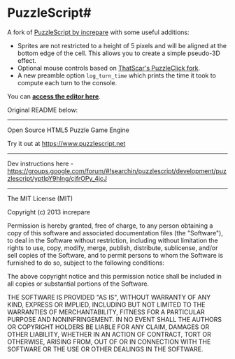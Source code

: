 # PuzzleScript#

A fork of [PuzzleScript by increpare](https://github.com/increpare/PuzzleScript)
with some useful additions:

- Sprites are not restricted to a height of 5 pixels and will be aligned at the bottom edge of the cell. This allows you to create a simple pseudo-3D effect.
- Optional mouse controls based on [ThatScar's PuzzleClick fork](https://github.com/ThatScar/PuzzleScript).
- A new preamble option `log_turn_time` which prints the time it took to compute each turn to the console.

You can [**access the editor here**](https://broken-sign-games.github.io/PuzzleScript/editor.html).

Original README below:

-----

Open Source HTML5 Puzzle Game Engine

Try it out at https://www.puzzlescript.net

-----

Dev instructions here - https://groups.google.com/forum/#!searchin/puzzlescript/development/puzzlescript/yptIpY9hlng/cjfrOPy_4jcJ

-----

The MIT License (MIT)

Copyright (c) 2013 increpare

Permission is hereby granted, free of charge, to any person obtaining a copy
of this software and associated documentation files (the "Software"), to deal
in the Software without restriction, including without limitation the rights
to use, copy, modify, merge, publish, distribute, sublicense, and/or sell
copies of the Software, and to permit persons to whom the Software is
furnished to do so, subject to the following conditions:

The above copyright notice and this permission notice shall be included in
all copies or substantial portions of the Software.

THE SOFTWARE IS PROVIDED "AS IS", WITHOUT WARRANTY OF ANY KIND, EXPRESS OR
IMPLIED, INCLUDING BUT NOT LIMITED TO THE WARRANTIES OF MERCHANTABILITY,
FITNESS FOR A PARTICULAR PURPOSE AND NONINFRINGEMENT. IN NO EVENT SHALL THE
AUTHORS OR COPYRIGHT HOLDERS BE LIABLE FOR ANY CLAIM, DAMAGES OR OTHER
LIABILITY, WHETHER IN AN ACTION OF CONTRACT, TORT OR OTHERWISE, ARISING FROM,
OUT OF OR IN CONNECTION WITH THE SOFTWARE OR THE USE OR OTHER DEALINGS IN
THE SOFTWARE.